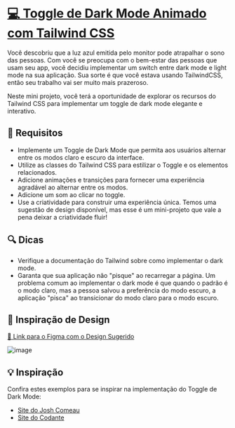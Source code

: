 # [💻 Toggle de Dark Mode Animado com Tailwind CSS](https://codante.io/mini-projetos/toggle-dark-mode-animado)

Você descobriu que a luz azul emitida pelo monitor pode atrapalhar o sono das pessoas. Com você se preocupa com o bem-estar das pessoas que usam seu app, você decidiu implementar um switch entre dark mode e light mode na sua aplicação. Sua sorte é que você estava usando TailwindCSS, então seu trabalho vai ser muito mais prazeroso.

Neste mini projeto, você terá a oportunidade de explorar os recursos do Tailwind CSS para implementar um toggle de dark mode elegante e interativo.

## 🔨 Requisitos
- Implemente um Toggle de Dark Mode que permita aos usuários alternar entre os modos claro e escuro da interface.
- Utilize as classes do Tailwind CSS para estilizar o Toggle e os elementos relacionados.
- Adicione animações e transições para fornecer uma experiência agradável ao alternar entre os modos.
- Adicione um som ao clicar no toggle.
- Use a criatividade para construir uma experiência única. Temos uma sugestão de design disponível, mas esse é um mini-projeto que vale a pena deixar a criatividade fluir!

## 🔍 Dicas
- Verifique a documentação do Tailwind sobre como implementar o dark mode.
- Garanta que sua aplicação não "pisque" ao recarregar a página. Um problema comum ao implementar o dark mode é que quando o padrão é o modo claro, mas a pessoa salvou a preferência do modo escuro, a aplicação "pisca" ao transicionar do modo claro para o modo escuro. 

## 🎨 Inspiração de Design
[🔗 Link para o Figma com o Design Sugerido](https://www.figma.com/file/suvmja6210ggZOO6Cpehjl/Mini-Projetos---Codante.io?type=design&node-id=563-2&t=Nf5bd9PYvgPCxd4X-0)


![image](https://github.com/codante-io/mp-toggle-dark-mode/assets/6475893/4ebb6756-f98d-4e14-826a-80a6a86205b2)


## 💡 Inspiração
Confira estes exemplos para se inspirar na implementação do Toggle de Dark Mode:
  - [Site do Josh Comeau](https://www.joshwcomeau.com/)
  - [Site do Codante](https://codante.io)
